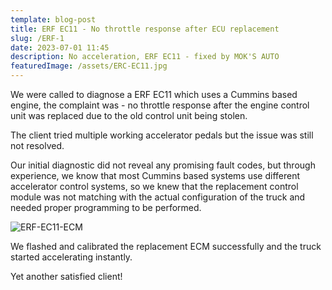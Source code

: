 ```yaml
---
template: blog-post
title: ERF EC11 - No throttle response after ECU replacement
slug: /ERF-1
date: 2023-07-01 11:45
description: No acceleration, ERF EC11 - fixed by MOK'S AUTO
featuredImage: /assets/ERC-EC11.jpg
---
```

We were called to diagnose a ERF EC11 which uses a Cummins based engine, the complaint was - no throttle response after the engine control unit was replaced due to the old control unit being stolen.

The client tried multiple working accelerator pedals but the issue was still not resolved.

Our initial diagnostic did not reveal any promising fault codes, but through experience, we know that most Cummins based systems use different accelerator control systems, so we knew that the replacement control module was not matching with the actual configuration of the truck and needed proper programming to be performed.

![ERF-EC11-ECM](/assets/CUMMINS-ISM-ECM.jpg "ECM")

We flashed and calibrated the replacement ECM successfully and the truck started accelerating instantly.

Yet another satisfied client!